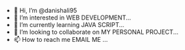 - 👋 Hi, I’m @danishali95
- 👀 I’m interested in WEB DEVELOPMENT...
- 🌱 I’m currently learning  JAVA SCRIPT...
- 💞️ I’m looking to collaborate on MY PERSONAL PROJECT...
- 📫 How to reach me EMAIL ME ...

<!---
danishali95/danishali95 is a ✨ special ✨ repository because its `README.md` (this file) appears on your GitHub profile.
You can click the Preview link to take a look at your changes.
--->

